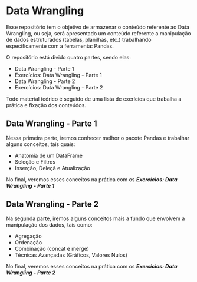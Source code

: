 # Data Wrangling

Esse repositório tem o objetivo de armazenar o conteúdo referente ao Data Wrangling, ou seja, será apresentado um conteúdo referente a manipulação de dados estruturados (tabelas, planilhas, etc.) trabalhando especificamente com a ferramenta: Pandas. 

O repositório está divido quatro partes, sendo elas: 

* Data Wrangling - Parte 1
* Exercícios: Data Wrangling - Parte 1
* Data Wrangling - Parte 2
* Exercícios: Data Wrangling - Parte 2

Todo material teórico é seguido de uma lista de exerícios que trabalha a prática e fixação dos conteúdos.

## Data Wrangling - Parte 1

Nessa primeira parte, iremos conhecer melhor o pacote Pandas e trabalhar alguns conceitos, tais quais:

* Anatomia de um DataFrame
* Seleção e Filtros
* Inserção, Deleçã e Atualização

No final, veremos esses conceitos na prática com os ***Exercícios: Data Wrangling - Parte 1***

## Data Wrangling - Parte 2

Na segunda parte, iremos alguns conceitos mais a fundo que envolvem a manipulação dos dados, tais como: 

* Agregação
* Ordenação 
* Combinação (concat e merge)
* Técnicas Avançadas (Gráficos, Valores Nulos)

No final, veremos esses conceitos na prática com os ***Exercícios: Data Wrangling - Parte 2***
